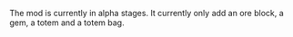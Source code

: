 The mod is currently in alpha stages. It currently only add an ore block, a gem, a totem and a totem bag.
